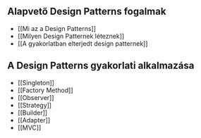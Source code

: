 ## Alapvető Design Patterns fogalmak

- [[Mi az a Design Patterns]]
- [[Milyen Design Patternek léteznek]]
- [[A gyakorlatban elterjedt design patternek]]

## A Design Patterns gyakorlati alkalmazása

- [[Singleton]]
- [[Factory Method]]
- [[Observer]]
- [[Strategy]]
- [[Builder]]
- [[Adapter]]
- [[MVC]]